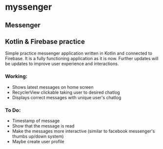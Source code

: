 # myssenger
## Messenger
## Kotlin & Firebase practice

Simple practice messenger application written in Kotlin and connected to Firebase. It is a fully functioning application as it is now. Further updates will be updates to improve user experience and interactions.

### **Working:**
  - Shows latest messages on home screen
  - RecyclerView clickable taking user to desired chatlog
  - Displays correct messages with unique user's chatlog
  
### **To Do:**
  - Timestamp of message
  - Show that the message is read
  - Make the messages more interactive (similar to facebook messenger's thumbs up/down system)
  - Maybe create user profile
